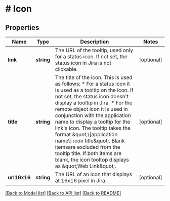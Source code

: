# # Icon

## Properties

Name | Type | Description | Notes
------------ | ------------- | ------------- | -------------
**link** | **string** | The URL of the tooltip, used only for a status icon. If not set, the status icon in Jira is not clickable. | [optional]
**title** | **string** | The title of the icon. This is used as follows:   *  For a status icon it is used as a tooltip on the icon. If not set, the status icon doesn&#39;t display a tooltip in Jira.  *  For the remote object icon it is used in conjunction with the application name to display a tooltip for the link&#39;s icon. The tooltip takes the format \&quot;\\[application name\\] icon title\&quot;. Blank itemsare excluded from the tooltip title. If both items are blank, the icon tooltop displays as \&quot;Web Link\&quot;. | [optional]
**url16x16** | **string** | The URL of an icon that displays at 16x16 pixel in Jira. | [optional]

[[Back to Model list]](../../README.md#models) [[Back to API list]](../../README.md#endpoints) [[Back to README]](../../README.md)
